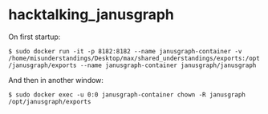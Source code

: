 # hacktalking_janusgraph

On first startup:

`$ sudo docker run -it -p 8182:8182 --name janusgraph-container -v /home/misunderstandings/Desktop/max/shared_understandings/exports:/opt/janusgraph/exports --name janusgraph-container janusgraph/janusgraph`

And then in another window:

`$ sudo docker exec -u 0:0 janusgraph-container chown -R janusgraph /opt/janusgraph/exports`
